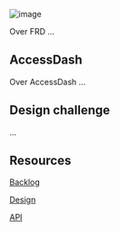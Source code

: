 ![image](https://github.com/user-attachments/assets/ee6d586f-ea46-467b-aad8-d78403e54d41)

Over FRD ...

## AccessDash

Over AccessDash ...

## Design challenge
...

## Resources

[Backlog](https://github.com/orgs/fdnd-agency/projects/33)

[Design](https://www.figma.com/design/7MRqNISwfDsh8aolpEaTjl/FDND-opdracht-AccessDash-Scan-Results?m=auto&t=AkmaF32XGHtGSAzK-6)

[API](https://fdnd-agency.directus.app/items/frd_site)
